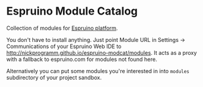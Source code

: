 Espruino Module Catalog
=======================

Collection of modules for [Espruino platform](http://espruino.com).

You don't have to install anything. Just point Module URL in Settings →
Communications of your Espruino Web IDE to http://nickprogramm.github.io/espruino-modcat/modules.
It acts as a proxy with a fallback to espruino.com for modules not found
here.

Alternatively you can put some modules you're interested in into `modules`
subdirectory of your project sandbox.

